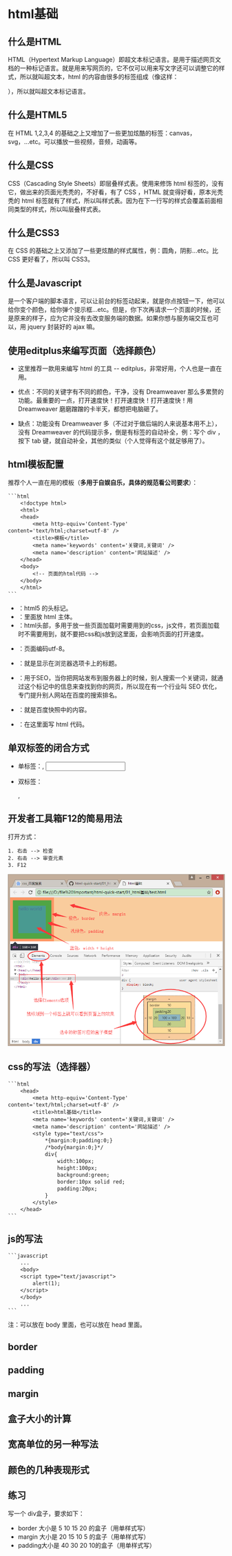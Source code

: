 # html基础

## 什么是HTML

HTML（Hypertext Markup Language）即超文本标记语言。是用于描述网页文档的一种标记语言。就是用来写网页的，它不仅可以用来写文字还可以调整它的样式，所以就叫超文本，html 的内容由很多的标签组成（像这样：<p></p>），所以就叫超文本标记语言。

## 什么是HTML5

在 HTML 1,2,3,4 的基础之上又增加了一些更加炫酷的标签：canvas，svg，...etc。可以播放一些视频，音频，动画等。

## 什么是CSS

CSS（Cascading Style Sheets）即层叠样式表。使用来修饰 html 标签的，没有它，做出来的页面光秃秃的，不好看，有了 CSS ，HTML 就变得好看，原本光秃秃的 html 标签就有了样式，所以叫样式表。因为在下一行写的样式会覆盖前面相同类型的样式，所以叫层叠样式表。

## 什么是CSS3

在 CSS 的基础之上又添加了一些更炫酷的样式属性，例：圆角，阴影...etc。比 CSS 更好看了，所以叫 CSS3。

## 什么是Javascript

是一个客户端的脚本语言，可以让前台的标签动起来，就是你点按钮一下，他可以给你变个颜色，给你弹个提示框...etc。但是，你下次再请求一个页面的时候，还是原来的样子，应为它并没有去改变服务端的数据。如果你想与服务端交互也可以，用 jquery 封装好的 ajax 嘛。

## 使用editplus来编写页面（选择颜色）

* 这里推荐一款用来编写 html 的工具 -- editplus，非常好用，个人也是一直在用。

* 优点：不同的关键字有不同的颜色，干净，没有 Dreamweaver 那么多累赘的功能。最重要的一点，打开速度快！打开速度快！打开速度快！用 Dreamweaver 磨磨蹭蹭的卡半天，都想把电脑砸了。<br/>

* 缺点：功能没有 Dreamweaver 多（不过对于做后端的人来说基本用不上），没有 Dreamweaver 的代码提示多，倒是有标签的自动补全，例：写个 div ，按下 tab 键，就自动补全，其他的类似（个人觉得有这个就足够用了）。

## html模板配置

推荐个人一直在用的模板（**多用于自娱自乐，具体的规范看公司要求**）：

	```html
		<!doctype html>
		<html>
		<head>
			<meta http-equiv='Content-Type' content='text/html;charset=utf-8' />
			<title>模板</title>
			<meta name='keywords' content='关键词,关键词' />
			<meta name='description' content='网站描述' />
		</head>
		<body>
			<!-- 页面的html代码 -->
		</body>
		</html>
	```

* <!doctype html>：html5 的头标记。

* <html></html>：里面放 html 主体。

* <head></head>：html头部，多用于放一些页面加载时需要用到的css，js文件，若页面加载时不需要用到，就不要把css和js放到这里面，会影响页面的打开速度。

* <meta http-equiv='Content-Type' content='text/html;charset=utf-8' />：页面编码utf-8。

* <title>模板</title>：就是显示在浏览器选项卡上的标题。

* <meta name='keywords' content='关键词,关键词' />：用于SEO，当你把网站发布到服务器上的时候，别人搜索一个关键词，就通过这个标记中的信息来查找到你的网页，所以现在有一个行业叫 SEO 优化，专门提升别人网站在百度的搜索排名。

* <meta name='description' content='网站描述' />：就是百度快照中的内容。

* <body></body>：在这里面写 html 代码。

## 单双标签的闭合方式

* 单标签：<img />, <input />

* 双标签：<div></div>, <p></p>

## 开发者工具箱F12的简易用法

打开方式：

	1. 右击 --> 检查
	2. 右击 --> 审查元素
	3. F12

![image](https://github.com/MrQuJL/html-quick-start/raw/master/01_html基础/imgs/box.png)

## css的写法（选择器）

	```html
		<head>
			<meta http-equiv='Content-Type' content='text/html;charset=utf-8' />
			<title>html基础</title>
			<meta name='keywords' content='关键词,关键词' />
			<meta name='description' content='网站描述' />
			<style type="text/css">
				*{margin:0;padding:0;}
				/*body{margin:0;}*/
				div{
					width:100px;
					height:100px;
					background:green;
					border:10px solid red;
					padding:20px;
				}
			</style>
		</head>
	```

## js的写法

	```javascript
		...
		<body>
		<script type="text/javascript">
			alert(1);
		</script>
		</body>
		...
	```

注：可以放在 body 里面，也可以放在 head 里面。

## border

## padding

## margin

## 盒子大小的计算

## 宽高单位的另一种写法

## 颜色的几种表现形式

## 练习

写一个 div盒子，要求如下：

* border 大小是 5 10 15 20 的盒子（用单样式写）
* margin 大小是 20 15 10 5 的盒子（用单样式写）
* padding大小是 40 30 20 10的盒子（用单样式写）
